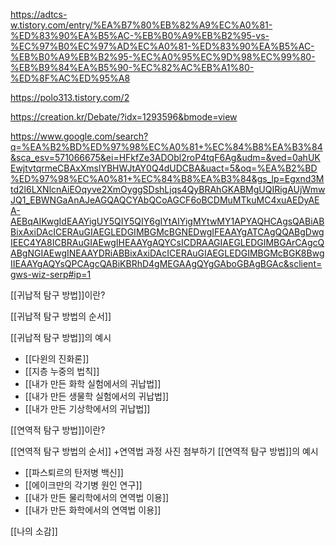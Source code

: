 https://adtcs-w.tistory.com/entry/%EA%B7%80%EB%82%A9%EC%A0%81-%ED%83%90%EA%B5%AC-%EB%B0%A9%EB%B2%95-vs-%EC%97%B0%EC%97%AD%EC%A0%81-%ED%83%90%EA%B5%AC-%EB%B0%A9%EB%B2%95-%EC%A0%95%EC%9D%98%EC%99%80-%EB%B9%84%EA%B5%90-%EC%82%AC%EB%A1%80-%ED%8F%AC%ED%95%A8


https://polo313.tistory.com/2

https://creation.kr/Debate/?idx=1293596&bmode=view

https://www.google.com/search?q=%EA%B2%BD%ED%97%98%EC%A0%81+%EC%84%B8%EA%B3%84&sca_esv=571066675&ei=HFkfZe3ADObl2roP4tqF6Ag&udm=&ved=0ahUKEwjtvtqrmeCBAxXmslYBHWJtAY0Q4dUDCBA&uact=5&oq=%EA%B2%BD%ED%97%98%EC%A0%81+%EC%84%B8%EA%B3%84&gs_lp=Egxnd3Mtd2l6LXNlcnAiEOqyve2XmOyggSDshLjqs4QyBRAhGKABMgUQIRigAUjWmwJQ1_EBWNGaAnAJeAGQAQCYAbQCoAGCF6oBCDMuMTkuMC4xuAEDyAEA-AEBqAIKwgIdEAAYigUY5QIY5QIY6gIYtAIYigMYtwMY1APYAQHCAgsQABiABBixAxiDAcICERAuGIAEGLEDGIMBGMcBGNEDwgIFEAAYgATCAgQQABgDwgIEEC4YA8ICBRAuGIAEwgIHEAAYgAQYCsICDRAAGIAEGLEDGIMBGArCAgcQABgNGIAEwgINEAAYDRiABBixAxiDAcICERAuGIAEGLEDGIMBGMcBGK8BwgIIEAAYgAQYsQPCAgcQABiKBRhD4gMEGAAgQYgGAboGBAgBGAc&sclient=gws-wiz-serp#ip=1










[[귀납적 탐구 방법]]이란?


 
[[귀납적 탐구 방법의 순서]]

[[귀납적 탐구 방법]]의 예시
- [[다윈의 진화론]]
- [[지층 누중의 법칙]]
- [[내가 만든 화학 실험에서의 귀납법]]
- [[내가 만든 생물학 실험에서의 귀납법]]
- [[내가 만든 기상학에서의 귀납법]]




[[연역적 탐구 방법]]이란?


[[연역적 탐구 방법의 순서]]
+연역법 과정 사진 첨부하기
[[연역적 탐구 방법]]의 예시

- [[파스퇴르의 탄저병 백신]]
- [[에이크만의 각기병 원인 연구]]
- [[내가 만든 물리학에서의 연역법 이용]]
- [[내가 만든 화학에서의 연역법 이용]]


[[나의 소감]]
